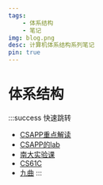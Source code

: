 ```yaml
---
tags: 
    - 体系结构
    - 笔记
img: blog.png
desc: 计算机体系结构系列笔记
pin: true
---
```


# 体系结构

:::success 快速跳转
- [CSAPP重点解读](https://fengmuzi2003.gitbook.io/csapp3e/)
- [CSAPP的lab](http://csapp.cs.cmu.edu/3e/labs.html)
- [南大实验课](https://nju-projectn.github.io/ics-pa-gitbook/ics2019/)
- [CS61C](https://cs61c.org/su20/)
- [九曲](https://www.bilibili.com/video/BV1mi4y137g8)
:::
